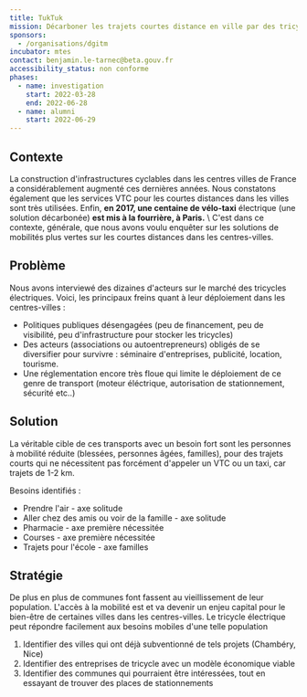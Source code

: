 ```yaml
---
title: TukTuk
mission: Décarboner les trajets courtes distance en ville par des tricycles motorisés
sponsors:
  - /organisations/dgitm
incubator: mtes
contact: benjamin.le-tarnec@beta.gouv.fr
accessibility_status: non conforme
phases:
  - name: investigation
    start: 2022-03-28
    end: 2022-06-28
  - name: alumni
    start: 2022-06-29
---
```


## Contexte

La construction d'infrastructures cyclables dans les centres villes de France a considérablement augmenté ces dernières années. Nous constatons également que les services VTC pour les courtes distances dans les villes sont très utilisées. Enfin, **en 2017, une centaine de vélo-taxi** électrique (une solution décarbonée) **est mis à la fourrière, à Paris.** \ C'est dans ce contexte, générale, que nous avons voulu enquêter sur les solutions de mobilités plus vertes sur les courtes distances dans les centres-villes. 

## Problème

Nous avons interviewé des dizaines d'acteurs sur le marché des tricycles électriques. Voici, les principaux freins quant à leur déploiement dans les centres-villes : 

* Politiques publiques désengagées (peu de financement, peu de visibilité, peu d'infrastructure pour stocker les tricycles)
* Des acteurs (associations ou autoentrepreneurs) obligés de se diversifier pour survivre : séminaire d'entreprises, publicité, location, tourisme. 
* Une réglementation encore très floue qui limite le déploiement de ce genre de transport (moteur éléctrique, autorisation de stationnement, sécurité etc..)

## Solution

La véritable cible de ces transports avec un besoin fort sont les personnes à mobilité réduite (blessées, personnes âgées, familles), pour des trajets courts qui ne nécessitent pas forcément d'appeler un VTC ou un taxi, car trajets de 1-2 km. 

Besoins identifiés :
* Prendre l'air - axe solitude
* Aller chez des amis ou voir de la famille - axe solitude
* Pharmacie - axe première nécessitée
* Courses - axe première nécessitée
* Trajets pour l'école - axe familles

## Stratégie

De plus en plus de communes font fassent au vieillissement de leur population. L'accès à la mobilité est et va devenir un enjeu capital pour le bien-être de certaines villes dans les centres-villes.  Le tricycle électrique peut répondre facilement aux besoins mobiles d'une telle population
1) Identifier des villes qui ont déjà subventionné de tels projets (Chambéry, Nice)
2) Identifier des entreprises de tricycle avec un modèle économique viable
3) Identifier des communes qui pourraient être intéressées, tout en essayant de trouver des places de stationnements
